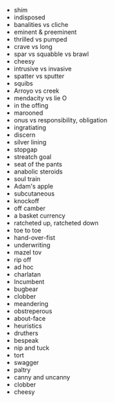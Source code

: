 * shim
* indisposed  
* banalities vs cliche
* eminent & preeminent 
* thrilled vs pumped 
* crave vs long 
* spar vs squabble vs brawl 
* cheesy  
* intrusive vs invasive 
* spatter vs sputter  
* squibs
* Arroyo vs creek 
* mendacity vs lie O 
* in the offing
* marooned
* onus vs responsibility, obligation 
* ingratiating
* discern
* silver lining
* stopgap 
* streatch goal 
* seat of the pants
* anabolic steroids
* soul train  
* Adam's apple
* subcutaneous
* knockoff
* off camber  
* a basket currency
* ratcheted up, ratcheted down
* toe to toe
* hand-over-fist
* underwriting 
* mazel tov
* rip off
* ad hoc
* charlatan
* Incumbent 
* bugbear
* clobber
* meandering
* obstreperous
* about-face
* heuristics
* druthers
* bespeak
* nip and tuck
* tort 
* swagger 
* paltry
* canny and uncanny 
* clobber
* cheesy
